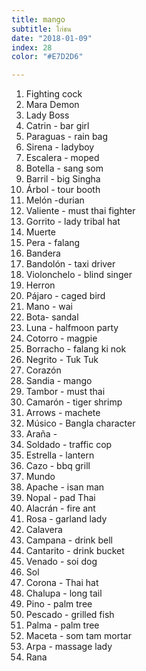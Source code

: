 ```yaml
---
title: mango
subtitle: ไก่ชน
date: "2018-01-09"
index: 28
color: "#E7D2D6"

---
```


1. Fighting cock
2. Mara Demon
3. Lady Boss
4. Catrin - bar girl 
5. Paraguas - rain bag
6. Sirena - ladyboy
7. Escalera - moped
8. Botella - sang som 
9. Barril - big Singha 
10. Árbol - tour booth
11. Melón -durian
12. Valiente - must thai fighter
13. Gorrito - lady tribal hat
14. Muerte
15. Pera - falang
16. Bandera 
17. Bandolón - taxi driver
18. Violonchelo - blind singer
19. Herron
20. Pájaro - caged bird
21. Mano - wai 
22. Bota- sandal
23. Luna - halfmoon party 
24. Cotorro - magpie
25. Borracho - falang ki nok 
26. Negrito - Tuk Tuk
27. Corazón
28. Sandia - mango
29. Tambor - must thai
30. Camarón - tiger shrimp
31. Arrows - machete
32. Músico - Bangla character
33. Araña - 
34. Soldado - traffic cop
35. Estrella - lantern
36. Cazo - bbq grill
37. Mundo
38. Apache - isan man
39. Nopal - pad Thai 
40. Alacrán - fire ant
41. Rosa - garland lady
42. Calavera
43. Campana - drink bell
44. Cantarito - drink bucket
45. Venado - soi dog
46. Sol
47. Corona - Thai hat
48. Chalupa - long tail
49. Pino - palm tree
50. Pescado - grilled fish
51. Palma - palm tree
52. Maceta - som tam mortar
53. Arpa - massage lady
54. Rana 
